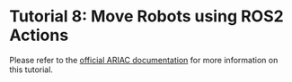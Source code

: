 # Tutorial 8: Move Robots using ROS2 Actions

Please refer to the [official ARIAC documentation](https://ariac.readthedocs.io/en/latest/tutorials/tutorial_8.html) for more information on this tutorial.
